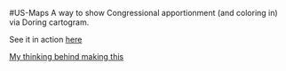 #US-Maps
A way to show Congressional apportionment (and coloring in) via Doring cartogram.

See it in action [here](http://thfield.github.io/us-maps/)

[My thinking behind making this](https://medium.com/@thfield/choropleths-are-cool-e82ed2f37a65)
